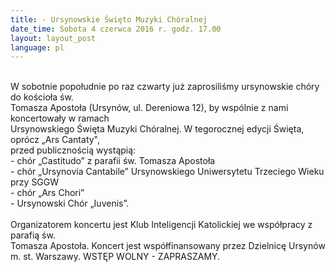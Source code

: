 ```yaml
---
title: - Ursynowskie Święto Muzyki Chóralnej
date_time: Sobota 4 czerwca 2016 r. godz. 17.00
layout: layout_post
language: pl
---
```

<br>
W sobotnie popołudnie po raz czwarty już zaprosiliśmy ursynowskie chóry do kościoła św.
<br>
Tomasza Apostoła (Ursynów, ul. Dereniowa 12), by wspólnie z nami koncertowały w ramach
<br>
Ursynowskiego Święta Muzyki Chóralnej. W tegorocznej edycji Święta, oprócz „Ars Cantaty&quot;,
<br>
przed publicznością wystąpią:
<br>
- chór „Castitudo” z parafii św. Tomasza Apostoła
<br>
- chór „Ursynovia Cantabile” Ursynowskiego Uniwersytetu Trzeciego Wieku przy SGGW
<br>
- chór „Ars Chori”
<br>
- Ursynowski Chór „Iuvenis”.
<br>
<br>
Organizatorem koncertu jest Klub Inteligencji Katolickiej we współpracy z parafią św.
<br>
Tomasza Apostoła. Koncert jest współfinansowany przez Dzielnicę Ursynów m. st.
Warszawy. WSTĘP WOLNY - ZAPRASZAMY.
<br>
